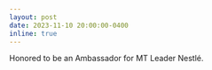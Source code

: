 ```yaml
---
layout: post
date: 2023-11-10 20:00:00-0400
inline: true
---
```

Honored to be an Ambassador for MT Leader Nestlé.